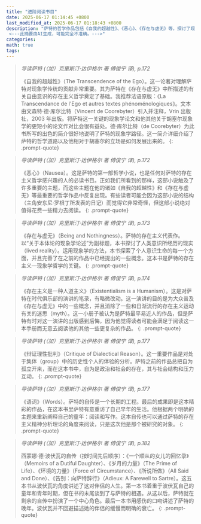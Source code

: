 ```yaml
---
title: "进阶阅读书目"
date: 2025-06-17 01:14:45 +0800
last_modified_at: 2025-06-17 01:18:43 +0800
description: "萨特的哲学作品包括《自我的超越性》、《恶心》、《存在与虚无》等，探讨了现象学、存在主义及自由意识等主题，奠定了其哲学基础。同时，他的自传《语词》和波伏瓦的自传系列从不同角度回顾了两人的人生与思想发展。
 <---此摘要由AI生成，可能完全不准确。--->"
categories: 
math: true
tags: 
---
```


>*导读萨特 (（加）克里斯汀·达伊格尔 著 傅俊宁 译), p.172*
>
>《自我的超越性》（The Transcendence of the Ego）。这一论著对理解萨特对现象学传统的贡献非常重要。其为萨特在《存在与虚无》中所描述的有关自由意识的存在主义哲学奠定了基础。我推荐法语原版：《La Transcendance de l'Ego et autres textes phénoménologiques》。文本由文森特·德·库尔比特（Vincent de Coorebyter）引入并注释，Vrin 出版社，2003 年出版。将萨特这一关键的现象学论文和他其他关于胡塞尔现象学的更短小的论文作对比会很有益处。德·库尔比特（de Coorebyter）为此书所写的出色的简介很好地说明了萨特的现象学路径。这一简介详细介绍了萨特的哲学道路以及他相对于胡塞尔的立场是如何发展出来的。
{: .prompt-quote}

>*导读萨特 (（加）克里斯汀·达伊格尔 著 傅俊宁 译), p.172*
>
>《恶心》（Nausea）。这是萨特的第一部哲学小说，也是任何对萨特的存在主义哲学感兴趣的人的必读书目。正如我们所看到的那样，这部小说触及了许多重要的主题，而这些主题在他的诸如《自我的超越性》和《存在与虚无》等最重要的哲学作品中反复出现。有些读者可能会因为这部小说的结构（主角安东尼·罗根丁所发表的日记）而觉得它非常奇怪，但这部小说绝对值得花费一些精力去阅读。
{: .prompt-quote}

>*导读萨特 (（加）克里斯汀·达伊格尔 著 傅俊宁 译), p.173*
>
>《存在与虚无》（Being and Nothingness）。萨特的存在主义代表作。以“关于本体论的现象学论述”为副标题，本书探讨了人类意识所经历的现实（lived reality）。运用现象学的方法，本书探索了个人意识生命的每一个方面，并且完善了在之前的作品中已经提出的一些概念。这本书是萨特的存在主义—现象学哲学的关键。
{: .prompt-quote}

>*导读萨特 (（加）克里斯汀·达伊格尔 著 傅俊宁 译), p.174*
>
>《存在主义是一种人道主义》（Existentialism is a Humanism）。这是对萨特在时代俱乐部的演讲的笔录，有略微改动。这一演讲的目的是为大众普及《存在与虚无》中的一些概念，并且消除了一些和日渐流行的存在主义运动有关的迷思（myth）。这一小册子被认为是萨特最平易近人的作品，但是萨特有时对这一演讲的出版感到后悔，因为他觉得读者可能会满足于阅读这一本手册而无意去阅读他的其他一些更复杂的作品。
{: .prompt-quote}

>*导读萨特 (（加）克里斯汀·达伊格尔 著 傅俊宁 译), p.177*
>
>《辩证理性批判》（Critique of Dialectical Reason）。这一重要作品是对处于集体（group）中的历史性个人的体验的分析。萨特之前的作品总把自为孤立开来，而在这本书中，自为是政治和社会的存在，其与社会结构和压力互动。
{: .prompt-quote}

>*导读萨特 (（加）克里斯汀·达伊格尔 著 傅俊宁 译), p.177*
>
>《语词》（Words）。萨特的自传是一个长期的工程。最后的成果即是这本精彩的作品，在这本书里萨特有意重访了自己早年的生活。他根据两个明确的主题来重新阐释自己的童年：阅读和写作。这本自传也可以通过萨特的存在主义精神分析理论的角度来阅读，只是这次他是那个被研究的对象。
{: .prompt-quote}

>*导读萨特 (（加）克里斯汀·达伊格尔 著 傅俊宁 译), p.182*
>
>西蒙娜·德·波伏瓦的自传（按时间先后顺序）：《一个顺从的女儿的回忆录》（Memoirs of a Dutiful Daughter）、《岁月的力量》（The Prime of Life）、《环境的力量》（Force of Circumstance）、《所说所做》（All Said and Done）、《告别：向萨特辞行》（Adieux: A Farewell to Sartre）。这五本书从波伏瓦的角度讲述了这对伴侣的人生。第一本书着重于波伏瓦自己的童年和青年时期，但在书的末尾谈到了与萨特的相遇。从这以后，萨特就在剩余的自传中扮演了一个中心角色。最后一本书用感伤的口吻讲述了萨特的晚年。波伏瓦并不回避描述她的伴侣的缓慢而明确的衰亡。
{: .prompt-quote}

